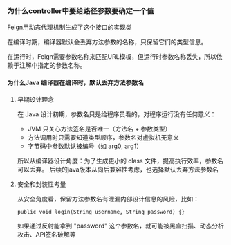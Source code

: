 ### 为什么controller中要给路径参数要确定一个值
Feign用动态代理机制生成了这个接口的实现类

在编译时期，编译器默认会丢弃方法参数的名称，只保留它们的类型信息。

在运行时，Feign需要参数名称来匹配URL模板，但运行时参数名称丢失，所以依赖于注解中指定的参数名称。

#### 为什么Java 编译器在编译时，默认丢弃方法参数名
1. 早期设计理念

   在 Java 设计初期，参数名只是给程序员看的，对程序运行没有任何意义：

   * JVM 只关心方法签名是否唯一（方法名 + 参数类型）
   * 方法调用时只需要知道类型顺序，参数名对虚拟机无意义
   * 字节码中参数默认被编号（如 arg0, arg1）

   所以从编译器设计角度：为了生成更小的 class 文件，提高执行效率，参数名可以丢弃。
   后续的java版本从向后兼容性考虑，也选择默认丢弃方法参数名
2. 安全和封装性考量

    从安全角度看，保留方法参数名有泄漏内部设计信息的风险，比如：

    `public void login(String username, String password) {}`

    如果通过反射能拿到 "password" 这个参数名，就可能被黑盒扫描、动态分析攻击、API签名破解等